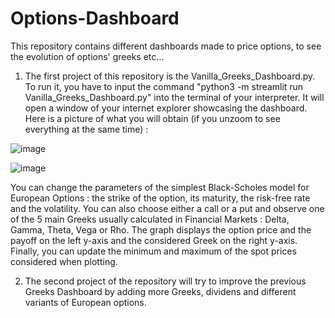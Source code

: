 # Options-Dashboard
This repository contains different dashboards made to price options, to see the evolution of options' greeks etc... 

1. The first project of this repository is the Vanilla_Greeks_Dashboard.py. To run it, you have to input the command "python3 -m streamlit run Vanilla_Greeks_Dashboard.py" into the terminal of your interpreter. It will open a window of your internet explorer showcasing the dashboard. Here is a picture of what you will obtain (if you unzoom to see everything at the same time) :
   
![image](https://github.com/user-attachments/assets/2e18daab-17fe-44de-a7b6-6b2095223ad8)

![image](https://github.com/user-attachments/assets/02087e3e-9f46-4973-910e-019bdf7a0106)


You can change the parameters of the simplest Black-Scholes model for European Options : the strike of the option, its maturity, the risk-free rate and the volatility. You can also choose either a call or a put and observe one of the 5 main Greeks usually calculated in Financial Markets : Delta, Gamma, Theta, Vega or Rho. 
The graph displays the option price and the payoff on the left y-axis and the considered Greek on the right y-axis. 
Finally, you can update the minimum and maximum of the spot prices considered when plotting. 

2. The second project of the repository will try to improve the previous Greeks Dashboard by adding more Greeks, dividens and different variants of European options.
   



